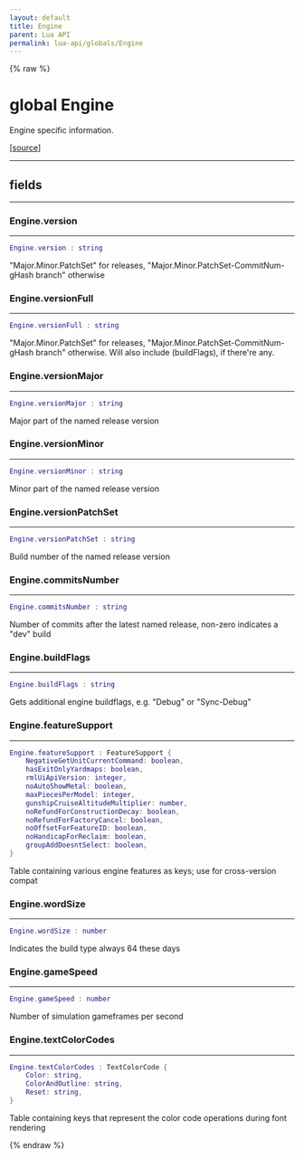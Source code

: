 ```yaml
---
layout: default
title: Engine
parent: Lua API
permalink: lua-api/globals/Engine
---
```


{% raw %}

# global Engine


Engine specific information.

[<a href="https://github.com/beyond-all-reason/RecoilEngine/blob/b29554ca8a91605fa235eafe60ad740783359665/rts/Lua/LuaConstEngine.cpp#L30-L45" target="_blank">source</a>]







---



## fields
---

### Engine.version
---
```lua
Engine.version : string
```



"Major.Minor.PatchSet" for releases, "Major.Minor.PatchSet-CommitNum-gHash branch" otherwise








### Engine.versionFull
---
```lua
Engine.versionFull : string
```



"Major.Minor.PatchSet" for releases, "Major.Minor.PatchSet-CommitNum-gHash branch" otherwise. Will also include (buildFlags), if there're any.








### Engine.versionMajor
---
```lua
Engine.versionMajor : string
```



Major part of the named release version








### Engine.versionMinor
---
```lua
Engine.versionMinor : string
```



Minor part of the named release version








### Engine.versionPatchSet
---
```lua
Engine.versionPatchSet : string
```



Build number of the named release version








### Engine.commitsNumber
---
```lua
Engine.commitsNumber : string
```



Number of commits after the latest named release, non-zero indicates a "dev" build








### Engine.buildFlags
---
```lua
Engine.buildFlags : string
```



Gets additional engine buildflags, e.g. "Debug" or "Sync-Debug"








### Engine.featureSupport
---
```lua
Engine.featureSupport : FeatureSupport {
    NegativeGetUnitCurrentCommand: boolean,
    hasExitOnlyYardmaps: boolean,
    rmlUiApiVersion: integer,
    noAutoShowMetal: boolean,
    maxPiecesPerModel: integer,
    gunshipCruiseAltitudeMultiplier: number,
    noRefundForConstructionDecay: boolean,
    noRefundForFactoryCancel: boolean,
    noOffsetForFeatureID: boolean,
    noHandicapForReclaim: boolean,
    groupAddDoesntSelect: boolean,
}
```



Table containing various engine features as keys; use for cross-version compat








### Engine.wordSize
---
```lua
Engine.wordSize : number
```



Indicates the build type always 64 these days








### Engine.gameSpeed
---
```lua
Engine.gameSpeed : number
```



Number of simulation gameframes per second








### Engine.textColorCodes
---
```lua
Engine.textColorCodes : TextColorCode {
    Color: string,
    ColorAndOutline: string,
    Reset: string,
}
```



Table containing keys that represent the color code operations during font rendering










{% endraw %}